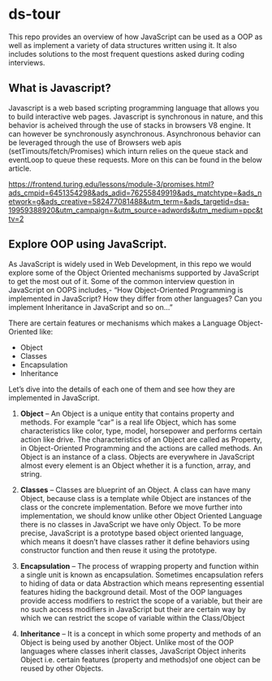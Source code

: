 # ds-tour
This repo provides an overview of how JavaScript can be used as a OOP as well as implement a variety of data structures written using it. It also includes solutions to the most frequent questions asked during coding interviews.

## What is Javascript?
Javascript is a web based scripting programming language that allows you to build interactive web pages. Javascript is synchronous in nature, and this behavior is acheived through the use of stacks in browsers V8 engine. It can however be synchronously asynchronous. Asynchronous behavior can be leveraged through the use of Browsers web apis (setTimouts/fetch/Promises) which inturn relies on the queue stack and eventLoop to queue these requests. 
More on this can be found in the below article.

https://frontend.turing.edu/lessons/module-3/promises.html?ads_cmpid=6451354298&ads_adid=76255849919&ads_matchtype=&ads_network=g&ads_creative=582477081488&utm_term=&ads_targetid=dsa-19959388920&utm_campaign=&utm_source=adwords&utm_medium=ppc&ttv=2

## Explore OOP using JavaScript.

As JavaScript is widely used in Web Development, in this repo we would explore some of the Object Oriented mechanisms supported by JavaScript to get the most out of it. Some of the common interview question in JavaScript on OOPS includes,- “How Object-Oriented Programming is implemented in JavaScript? How they differ from other languages? Can you implement Inheritance in JavaScript and so on…”

There are certain features or mechanisms which makes a Language Object-Oriented like: 


- Object
- Classes
- Encapsulation
- Inheritance


Let’s dive into the details of each one of them and see how they are implemented in JavaScript.

1. **Object** – An Object is a unique entity that contains property and methods. For example “car” is a real life Object, which has some characteristics like color, type, model, horsepower and performs certain action like drive. The characteristics of an Object are called as Property, in Object-Oriented Programming and the actions are called methods. An Object is an instance of a class. Objects are everywhere in JavaScript almost every element is an Object whether it is a function, array, and string. 

2. **Classes** – Classes are blueprint of an Object. A class can have many Object, because class is a template while Object are instances of the class or the concrete implementation. 
Before we move further into implementation, we should know unlike other Object Oriented Language there is no classes in JavaScript we have only Object. To be more precise, JavaScript is a prototype based object oriented language, which means it doesn’t have classes rather it define behaviors using constructor function and then reuse it using the prototype. 

3. **Encapsulation** – The process of wrapping property and function within a single unit is known as encapsulation. Sometimes encapsulation refers to hiding of data or data Abstraction which means representing essential features hiding the background detail. Most of the OOP languages provide access modifiers to restrict the scope of a variable, but their are no such access modifiers in JavaScript but their are certain way by which we can restrict the scope of variable within the Class/Object

4. **Inheritance** – It is a concept in which some property and methods of an Object is being used by another Object. Unlike most of the OOP languages where classes inherit classes, JavaScript Object inherits Object i.e. certain features (property and methods)of one object can be reused by other Objects.
